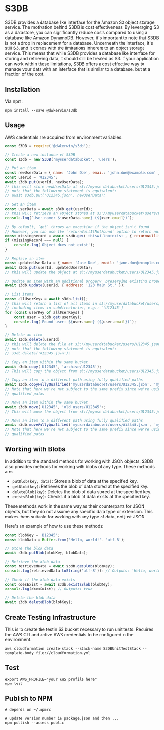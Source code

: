 # S3DB

S3DB provides a database like interface for the Amazon S3 object storage service. The motivation behind S3DB is cost effectiveness. By leveraging S3 as a datastore, you can significantly reduce costs compared to using a database like Amazon DynamoDB. However, it's important to note that S3DB is not a drop in replacement for a database. Underneath the interface, it's still S3, and it comes with the limitations inherent to an object storage service. This means that while S3DB provides a database like interface for storing and retrieving data, it should still be treated as S3. If your application can work within these limitations, S3DB offers a cost effective way to manage your data with an interface that is similar to a database, but at a fraction of the cost.

## Installation

Via npm:
```shell
npm install --save @dwkerwin/s3db
```

## Usage

AWS credentials are acquired from environment variables.

```javascript
const S3DB = require('@dwkerwin/s3db');

// Create a new instance of S3DB
const s3db = new S3DB('myuserdatabucket', 'users');

// Put an item
const newUserData = { name: 'John Doe', email: 'john.doe@example.com' };
const userId = 'U12345';
await s3db.put(userId, newUserData);
// this will store newUserData at s3://myuserdatabucket/users/U12345.json
// note that the following statement is equivalent:
// await s3db.put('U12345.json', newUserData);

// Get an item
const userData = await s3db.get(userId);
// this will retrieve an object stored at s3://myuserdatabucket/users/U12345.json
console.log(`User name: ${userData.name} (${user.email})`);

// By default, `get` throws an exception if the object isn't found
// However, you can use the `returnNullIfNotFound` option to return null instead
const missingRecord = await s3db.get('thiswillnotexist', { returnNullIfNotFound: true });
if (missingRecord === null) {
    console.log('Object does not exist');
}

// Replace an item
const updatedUserData = { name: 'Jane Doe', email: 'jane.doe@example.com' };
await s3db.put(userId, updatedUserData);
// this will update the object at s3://myuserdatabucket/users/U12345.json with updatedUserData

// Update an item with an additional propery, preserving existing properties
await s3db.update(userId, { address: '123 Main St.' });

// List items
const allUserKeys = await s3db.list();
// this will return a list of all items in s3://myuserdatabucket/users/,
// including items in subdirectories, e.g.: ['U12345']
for (const userKey of allUserKeys) {
    const user = s3db.get(userKey);
    console.log(`Found user: ${user.name} (${user.email})`);
}

// Delete an item
await s3db.delete(userId);
// this will delete the file at s3://myuserdatabucket/users/U12345.json
// note that the following statement is equivalent:
// s3db.delete('U12345.json');

// Copy an item within the same bucket
await s3db.copy('U12345', 'archive/U12345');
// This will copy the object from s3://myuserdatabucket/users/U12345.json to s3://myuserdatabucket/users/archive/U12345.json

// Copy an item to a different path using fully qualified paths
await s3db.copyFullyQualified('myuserdatabucket/users/U12345.json', 'myuserdatabucket/archive/U12345.json');
// Note that here we're not subject to the same prefix since we're using fully
// qualified paths

// Move an item within the same bucket
await s3db.move('U12345', 'old_users/U12345');
// This will move the object from s3://myuserdatabucket/users/U12345.json to s3://myuserdatabucket/users/old_users/U12345.json

// Move an item to a different path using fully qualified paths
await s3db.moveFullyQualified('myuserdatabucket/users/U12345.json', 'myuserdatabucket/old_users/U12345.json');
// Note that here we're not subject to the same prefix since we're using fully
// qualified paths
```

## Working with Blobs

In addition to the standard methods for working with JSON objects, S3DB also provides methods for working with blobs of any type. These methods are:

- `putBlob(key, data)`: Stores a blob of data at the specified key.
- `getBlob(key)`: Retrieves the blob of data stored at the specified key.
- `deleteBlob(key)`: Deletes the blob of data stored at the specified key.
- `existsBlob(key)`: Checks if a blob of data exists at the specified key.

These methods work in the same way as their counterparts for JSON objects, but they do not assume any specific data type or extension. This makes them suitable for working with any type of data, not just JSON.

Here's an example of how to use these methods:

```javascript
const blobKey = 'B12345';
const blobData = Buffer.from('Hello, world!', 'utf-8');

// Store the blob data
await s3db.putBlob(blobKey, blobData);

// Retrieve the blob data
const retrievedData = await s3db.getBlob(blobKey);
console.log(retrievedData.toString('utf-8')); // Outputs: 'Hello, world!'

// Check if the blob data exists
const doesExist = await s3db.existsBlob(blobKey);
console.log(doesExist); // Outputs: true

// Delete the blob data
await s3db.deleteBlob(blobKey);
```

## Create Testing Infrastructure

This is to create the testin S3 bucket necessary to run unit tests.  Requires the AWS CLI and active AWS credentials to be configured in the environment.

```shell
aws cloudformation create-stack --stack-name S3DBUnitTestStack --template-body file://cloudformation.yml
```

## Test

```shell
export AWS_PROFILE="your AWS profile here"
npm test
```

## Publish to NPM

```shell
# depends on ~/.npmrc

# update version number in package.json and then ...
npm publish --access public
```
